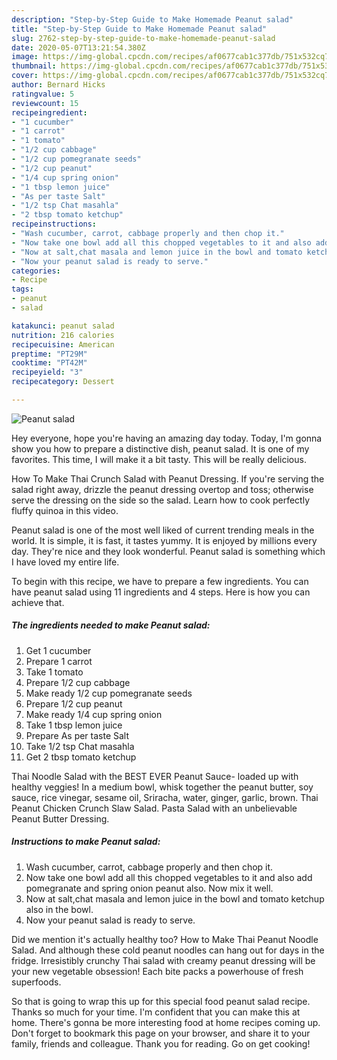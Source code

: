 ```yaml
---
description: "Step-by-Step Guide to Make Homemade Peanut salad"
title: "Step-by-Step Guide to Make Homemade Peanut salad"
slug: 2762-step-by-step-guide-to-make-homemade-peanut-salad
date: 2020-05-07T13:21:54.380Z
image: https://img-global.cpcdn.com/recipes/af0677cab1c377db/751x532cq70/peanut-salad-recipe-main-photo.jpg
thumbnail: https://img-global.cpcdn.com/recipes/af0677cab1c377db/751x532cq70/peanut-salad-recipe-main-photo.jpg
cover: https://img-global.cpcdn.com/recipes/af0677cab1c377db/751x532cq70/peanut-salad-recipe-main-photo.jpg
author: Bernard Hicks
ratingvalue: 5
reviewcount: 15
recipeingredient:
- "1 cucumber"
- "1 carrot"
- "1 tomato"
- "1/2 cup cabbage"
- "1/2 cup pomegranate seeds"
- "1/2 cup peanut"
- "1/4 cup spring onion"
- "1 tbsp lemon juice"
- "As per taste Salt"
- "1/2 tsp Chat masahla"
- "2 tbsp tomato ketchup"
recipeinstructions:
- "Wash cucumber, carrot, cabbage properly and then chop it."
- "Now take one bowl add all this chopped vegetables to it and also add pomegranate and spring onion peanut also. Now mix it well."
- "Now at salt,chat masala and lemon juice in the bowl and tomato ketchup also in the bowl."
- "Now your peanut salad is ready to serve."
categories:
- Recipe
tags:
- peanut
- salad

katakunci: peanut salad 
nutrition: 216 calories
recipecuisine: American
preptime: "PT29M"
cooktime: "PT42M"
recipeyield: "3"
recipecategory: Dessert

---
```



![Peanut salad](https://img-global.cpcdn.com/recipes/af0677cab1c377db/751x532cq70/peanut-salad-recipe-main-photo.jpg)

Hey everyone, hope you're having an amazing day today. Today, I'm gonna show you how to prepare a distinctive dish, peanut salad. It is one of my favorites. This time, I will make it a bit tasty. This will be really delicious.

How To Make Thai Crunch Salad with Peanut Dressing. If you&#39;re serving the salad right away, drizzle the peanut dressing overtop and toss; otherwise serve the dressing on the side so the salad. Learn how to cook perfectly fluffy quinoa in this video.

Peanut salad is one of the most well liked of current trending meals in the world. It is simple, it is fast, it tastes yummy. It is enjoyed by millions every day. They're nice and they look wonderful. Peanut salad is something which I have loved my entire life.


To begin with this recipe, we have to prepare a few ingredients. You can have peanut salad using 11 ingredients and 4 steps. Here is how you can achieve that.

<!--inarticleads1-->

##### The ingredients needed to make Peanut salad:

1. Get 1 cucumber
1. Prepare 1 carrot
1. Take 1 tomato
1. Prepare 1/2 cup cabbage
1. Make ready 1/2 cup pomegranate seeds
1. Prepare 1/2 cup peanut
1. Make ready 1/4 cup spring onion
1. Take 1 tbsp lemon juice
1. Prepare As per taste Salt
1. Take 1/2 tsp Chat masahla
1. Get 2 tbsp tomato ketchup


Thai Noodle Salad with the BEST EVER Peanut Sauce- loaded up with healthy veggies! In a medium bowl, whisk together the peanut butter, soy sauce, rice vinegar, sesame oil, Sriracha, water, ginger, garlic, brown. Thai Peanut Chicken Crunch Slaw Salad. Pasta Salad with an unbelievable Peanut Butter Dressing. 

<!--inarticleads2-->

##### Instructions to make Peanut salad:

1. Wash cucumber, carrot, cabbage properly and then chop it.
1. Now take one bowl add all this chopped vegetables to it and also add pomegranate and spring onion peanut also. Now mix it well.
1. Now at salt,chat masala and lemon juice in the bowl and tomato ketchup also in the bowl.
1. Now your peanut salad is ready to serve.


Did we mention it&#39;s actually healthy too? How to Make Thai Peanut Noodle Salad. And although these cold peanut noodles can hang out for days in the fridge. Irresistibly crunchy Thai salad with creamy peanut dressing will be your new vegetable obsession! Each bite packs a powerhouse of fresh superfoods. 

So that is going to wrap this up for this special food peanut salad recipe. Thanks so much for your time. I'm confident that you can make this at home. There's gonna be more interesting food at home recipes coming up. Don't forget to bookmark this page on your browser, and share it to your family, friends and colleague. Thank you for reading. Go on get cooking!
